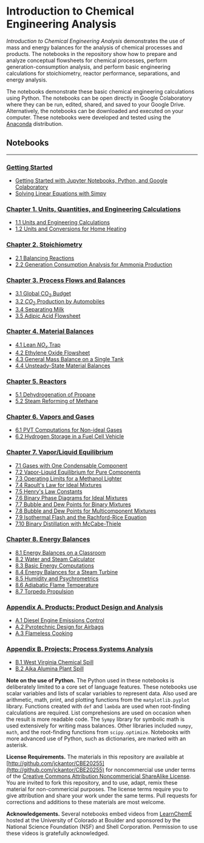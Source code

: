
# Introduction to Chemical Engineering Analysis

*Introduction to Chemical Engineering Analysis* demonstrates the use of mass and energy balances for the analysis of 
chemical processes and products. The notebooks in the repository show how to prepare and analyze conceptual flowsheets 
for chemical processes, perform generation-consumption analysis, and perform basic engineering calculations for 
stoichiometry, reactor performance, separations, and energy analysis.

The notebooks demonstrate these basic chemical engineering calculations using Python. The notebooks can be open
directly in Google Colaboratory where they can be run, edited, shared, and saved to your Google Drive. Alternatively,
the notebooks can be downloaded and executed on your computer. These notebooks
were developed and tested using the [Anaconda](https://www.anaconda.com/download/) distribution.

## Notebooks
---
### [Getting Started](http://nbviewer.jupyter.org/github/jckantor/CBE20255/blob/master/notebooks/00.00-Getting-Started.ipynb)
- [Getting Started with Jupyter Notebooks, Python, and Google Colaboratory](http://nbviewer.jupyter.org/github/jckantor/CBE20255/blob/master/notebooks/00.01-Getting-Started-with-Jupyter-Notebooks-and-Python.ipynb)
- [Solving Linear Equations with Simpy](http://nbviewer.jupyter.org/github/jckantor/CBE20255/blob/master/notebooks/00.02-Solving-Linear-Equations-with-Sympy.ipynb)
### [Chapter 1. Units, Quantities, and Engineering Calculations](http://nbviewer.jupyter.org/github/jckantor/CBE20255/blob/master/notebooks/01.00-Units-Quantities-and-Engineering-Calculations.ipynb)
- [1.1 Units and Engineering Calculations](http://nbviewer.jupyter.org/github/jckantor/CBE20255/blob/master/notebooks/01.01-Units-and-Engineering-Calculations.ipynb)
- [1.2 Units and Conversions for Home Heating](http://nbviewer.jupyter.org/github/jckantor/CBE20255/blob/master/notebooks/01.02-Units-and-Conversions-for-Home-Heating.ipynb)
### [Chapter 2. Stoichiometry](http://nbviewer.jupyter.org/github/jckantor/CBE20255/blob/master/notebooks/02.00-Stoichiometry.ipynb)
- [2.1 Balancing Reactions](http://nbviewer.jupyter.org/github/jckantor/CBE20255/blob/master/notebooks/02.01-Balancing-Reactions.ipynb)
- [2.2 Generation Consumption Analysis for Ammonia Production](http://nbviewer.jupyter.org/github/jckantor/CBE20255/blob/master/notebooks/02.02-Generation-Consumption-Analysis-for-Ammonia-Production.ipynb)
### [Chapter 3. Process Flows and Balances](http://nbviewer.jupyter.org/github/jckantor/CBE20255/blob/master/notebooks/03.00-Process-Flows-and-Balances.ipynb)
- [3.1 Global CO<sub>2</sub> Budget](http://nbviewer.jupyter.org/github/jckantor/CBE20255/blob/master/notebooks/03.01-Global-CO2-Budget.ipynb)
- [3.2 $CO_2$ Production by Automobiles](http://nbviewer.jupyter.org/github/jckantor/CBE20255/blob/master/notebooks/03.02-CO2-Production-by-Automobiles.ipynb)
- [3.4 Separating Milk](http://nbviewer.jupyter.org/github/jckantor/CBE20255/blob/master/notebooks/03.04-Separating-Milk.ipynb)
- [3.5 Adipic Acid Flowsheet](http://nbviewer.jupyter.org/github/jckantor/CBE20255/blob/master/notebooks/03.05-Adipic-Acid-Flowsheet.ipynb)
### [Chapter 4. Material Balances](http://nbviewer.jupyter.org/github/jckantor/CBE20255/blob/master/notebooks/04.00-Material-Balances.ipynb)
- [4.1 Lean $NO_x$ Trap](http://nbviewer.jupyter.org/github/jckantor/CBE20255/blob/master/notebooks/04.01-Lean-NOx-Trap.ipynb)
- [4.2 Ethylene Oxide Flowsheet](http://nbviewer.jupyter.org/github/jckantor/CBE20255/blob/master/notebooks/04.02-Ethylene-Oxide-Flowsheet.ipynb)
- [4.3 General Mass Balance on a Single Tank](http://nbviewer.jupyter.org/github/jckantor/CBE20255/blob/master/notebooks/04.03-General-Mass-Balance-on-a-Single-Tank.ipynb)
- [4.4 Unsteady-State Material Balances](http://nbviewer.jupyter.org/github/jckantor/CBE20255/blob/master/notebooks/04.04-Unsteady-State-Material-Balances.ipynb)
### [Chapter 5. Reactors](http://nbviewer.jupyter.org/github/jckantor/CBE20255/blob/master/notebooks/05.00-Reactors.ipynb)
- [5.1 Dehydrogenation of Propane](http://nbviewer.jupyter.org/github/jckantor/CBE20255/blob/master/notebooks/05.01-Dehydrogenation-of-Propane.ipynb)
- [5.2 Steam Reforming of Methane](http://nbviewer.jupyter.org/github/jckantor/CBE20255/blob/master/notebooks/05.02-Steam-Reforming-of-Methane.ipynb)
### [Chapter 6. Vapors and Gases](http://nbviewer.jupyter.org/github/jckantor/CBE20255/blob/master/notebooks/06.00-Vapors-and-Gases.ipynb)
- [6.1 PVT Computations for Non-ideal Gases](http://nbviewer.jupyter.org/github/jckantor/CBE20255/blob/master/notebooks/06.01-PVT-Calculations-for-Non-Ideal-Gases.ipynb)
- [6.2 Hydrogen Storage in a Fuel Cell Vehicle](http://nbviewer.jupyter.org/github/jckantor/CBE20255/blob/master/notebooks/06.02-Hydrogen-Storage-for-a-Fuel-Cell-Vehicle.ipynb)
### [Chapter 7. Vapor/Liquid Equilibrium](http://nbviewer.jupyter.org/github/jckantor/CBE20255/blob/master/notebooks/07.00-Vapor-Liquid-Equilibrium.ipynb)
- [7.1 Gases with One Condensable Component](http://nbviewer.jupyter.org/github/jckantor/CBE20255/blob/master/notebooks/07.01-Gases-with-One-Condensable-Component.ipynb)
- [7.2 Vapor-Liquid Equilibrium for Pure Components](http://nbviewer.jupyter.org/github/jckantor/CBE20255/blob/master/notebooks/07.02-Vapor-Liquid-Equilibrium-for-Pure-Components.ipynb)
- [7.3 Operating Limits for a Methanol Lighter](http://nbviewer.jupyter.org/github/jckantor/CBE20255/blob/master/notebooks/07.03-Operating-Limits-for-a_\-Methanol-Lighter.ipynb)
- [7.4 Raoult's Law for Ideal Mixtures](http://nbviewer.jupyter.org/github/jckantor/CBE20255/blob/master/notebooks/07.04-Raoult's-Law-for-Ideal-Mixtures.ipynb)
- [7.5 Henry's Law Constants](http://nbviewer.jupyter.org/github/jckantor/CBE20255/blob/master/notebooks/07.05-Henry's-Law-Constants.ipynb)
- [7.6 Binary Phase Diagrams for Ideal Mixtures](http://nbviewer.jupyter.org/github/jckantor/CBE20255/blob/master/notebooks/07.06-Binary-Phase-Diagrams-for-Ideal-Mixtures.ipynb)
- [7.7 Bubble and Dew Points for Binary Mixtures](http://nbviewer.jupyter.org/github/jckantor/CBE20255/blob/master/notebooks/07.07-Bubble-and-Dew-Points-for-Binary-Mixtures.ipynb)
- [7.8 Bubble and Dew Points for Multicomponent Mixtures](http://nbviewer.jupyter.org/github/jckantor/CBE20255/blob/master/notebooks/07.08-Bubble-and-Dew-Points-for-Multicomponent-Mixtures.ipynb)
- [7.9 Isothermal Flash and the Rachford-Rice Equation](http://nbviewer.jupyter.org/github/jckantor/CBE20255/blob/master/notebooks/07.09-Isothermal-Flash-and-the-Rachford-Rice-Equation.ipynb)
- [7.10 Binary Distillation with McCabe-Thiele](http://nbviewer.jupyter.org/github/jckantor/CBE20255/blob/master/notebooks/07.10-Binary-Distillation-with-McCabe-Thiele.ipynb)
### [Chapter 8. Energy Balances](http://nbviewer.jupyter.org/github/jckantor/CBE20255/blob/master/notebooks/08.00-Energy-Balances.ipynb)
- [8.1 Energy Balances on a Classroom](http://nbviewer.jupyter.org/github/jckantor/CBE20255/blob/master/notebooks/08.01-Energy-Balances-on-a-Classroom.ipynb)
- [8.2 Water and Steam Calculator](http://nbviewer.jupyter.org/github/jckantor/CBE20255/blob/master/notebooks/08.02-Water-and-Steam-Calculator.ipynb)
- [8.3 Basic Energy Computations](http://nbviewer.jupyter.org/github/jckantor/CBE20255/blob/master/notebooks/08.03-Basic-Energy-Calculations.ipynb)
- [8.4 Energy Balances for a Steam Turbine](http://nbviewer.jupyter.org/github/jckantor/CBE20255/blob/master/notebooks/08.04-Energy-Balances-for-a-Steam-Turbine.ipynb)
- [8.5 Humidity and Psychrometrics](http://nbviewer.jupyter.org/github/jckantor/CBE20255/blob/master/notebooks/08.05-Humidity-and-Psychrometrics.ipynb)
- [8.6 Adiabatic Flame Temperature](http://nbviewer.jupyter.org/github/jckantor/CBE20255/blob/master/notebooks/08.06-Adiabatic-Flame-Temperature.ipynb)
- [8.7 Torpedo Propulsion](http://nbviewer.jupyter.org/github/jckantor/CBE20255/blob/master/notebooks/08.07-Torpedo-Propulsion.ipynb)
### [Appendix A. Products: Product Design and Analysis](http://nbviewer.jupyter.org/github/jckantor/CBE20255/blob/master/notebooks/A.00-Projects-Product-Design-and-Analysis.ipynb)
- [A.1 Diesel Engine Emissions Control](http://nbviewer.jupyter.org/github/jckantor/CBE20255/blob/master/notebooks/A.01-Diesel-Engine-Emissions-Control.ipynb)
- [A.2 Pyrotechnic Design for Airbags](http://nbviewer.jupyter.org/github/jckantor/CBE20255/blob/master/notebooks/A.02-Pyrotechnic-Design-for-Airbags.ipynb)
- [A.3 Flameless Cooking](http://nbviewer.jupyter.org/github/jckantor/CBE20255/blob/master/notebooks/A.03-Flameless-Cooking.ipynb)
### [Appendix B. Projects: Process Systems Analysis](http://nbviewer.jupyter.org/github/jckantor/CBE20255/blob/master/notebooks/B.00-Projects-Process-Systems-Analysis.ipynb)
- [B.1 West Virginia Chemical Spill](http://nbviewer.jupyter.org/github/jckantor/CBE20255/blob/master/notebooks/B.01-West-Virginia-Chemical-Spill.ipynb)
- [B.2 Ajka Alumina Plant Spill](http://nbviewer.jupyter.org/github/jckantor/CBE20255/blob/master/notebooks/B.02-Ajka-Alumina-Plant-Spill.ipynb)

**Note on the use of Python.** The Python used in these notebooks is deliberately limited to a core set of language 
features.  These notebooks use scalar variables and lists of scalar variables to represent data. Also used are 
arithmetic, math, print, and plotting functions from the `matplotlib.pyplot` library. Functions created with `def` 
and `lambda` are used when root-finding calculations are required. List comprehesions are used on occasion when the 
result is more readable code. The `Sympy` library for symbolic math is used extensively for writing mass balances. Other
 libraries included `numpy`, `math`, and the root-finding functions from `scipy.optimize`. Notebooks with more advanced 
 use of Python, such as dictionaries, are marked with an asterisk.

**License Requirements.** The materials in this repository are available at 
[http://github.com/jckantor/CBE20255](http://github.com/jckantor/CBE20255) for noncommercial use under terms of the 
[Creative Commons Attribution Noncommericial ShareAlike License](http://creativecommons.org/licenses/by-nc-sa/4.0/). 
You are invited to fork this repository, and to use, adapt, remix these material for non-commericial purposes. The 
license terms require you to give attribution and share your work under the same terms. Pull requests for corrections 
and additions to these materials are most welcome.

**Acknowledgements.** Several notebooks embed videos from [LearnChemE](http://www.learncheme.com/) hosted at the 
University of Colorado at Boulder and sponsored by the National Science Foundation (NSF) and Shell Corporation. 
Permission to use these videos is gratefully acknowledged.</p>
